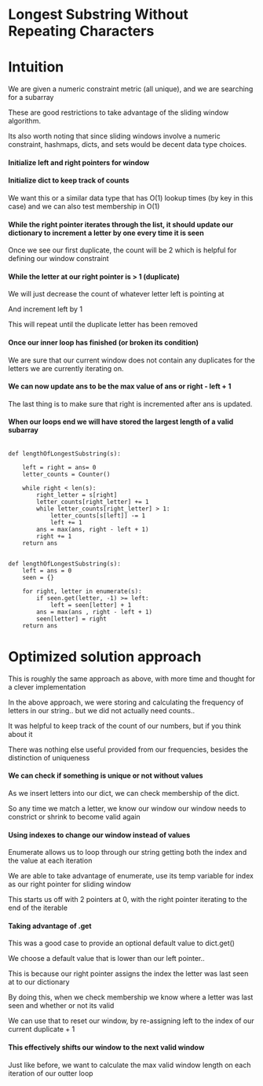 # Longest Substring Without Repeating Characters


# Intuition

We are given a numeric constraint metric (all unique), and we are searching for a subarray

These are good restrictions to take advantage of the sliding window algorithm.

Its also worth noting that since sliding windows involve a numeric constraint, hashmaps, dicts, and sets would be decent data type choices.


#### Initialize left and right pointers for window

#### Initialize dict to keep track of counts
We want this or a similar data type that has O(1) lookup times (by key in this case) and we can also test membership in  O(1)

#### While the right pointer iterates through the list, it should update our dictionary to increment a letter by one every time it is seen


Once we see our first duplicate, the count will be 2 which is helpful for defining our window constraint


#### While the letter at our right pointer is > 1 (duplicate)


We will just decrease the count of whatever letter left is pointing at

And increment left by 1

This will repeat until the duplicate letter has been removed

#### Once our inner loop has finished (or broken its condition)

We are sure that our current window does not contain any duplicates for the letters we are currently iterating on.

#### We can now update ans to be the max value of ans or right - left + 1

The last thing is to make sure that right is incremented after ans is updated.

#### When our loops end we will have stored the largest length of a valid subarray


```

def lengthOfLongestSubstring(s):

    left = right = ans= 0
    letter_counts = Counter()

    while right < len(s):
        right_letter = s[right]
        letter_counts[right_letter] += 1
        while letter_counts[right_letter] > 1:
            letter_counts[s[left]] -= 1
            left += 1
        ans = max(ans, right - left + 1)
        right += 1
    return ans
```








```

def lengthOfLongestSubstring(s):
    left = ans = 0
    seen = {}

    for right, letter in enumerate(s):
        if seen.get(letter, -1) >= left:
            left = seen[letter] + 1
        ans = max(ans , right - left + 1)
        seen[letter] = right
    return ans

```



# Optimized solution approach

This is roughly the same approach as above, with more time and thought for a clever implementation


In the above approach, we were storing and calculating the frequency of letters in our string.. but we did not actually need counts..

It was helpful to keep track of the count of our numbers, but if you think about it

There was nothing else useful provided from our frequencies, besides the distinction of uniqueness

#### We can check if something is unique or not without values

As we insert letters into our dict, we can check membership of the dict.

So any time we match a letter, we know our window our window needs to constrict or shrink to become valid again


#### Using indexes to change our window instead of values

Enumerate allows us to loop through our string getting both the index and the value at each iteration

We are able to take advantage of enumerate, use its temp variable for index as our right pointer for sliding window


This starts us off with 2 pointers at 0, with the right pointer iterating to the end of the iterable

#### Taking advantage of .get

This was a good case to provide an optional default value to dict.get()

We choose a default value that is lower than our left pointer..

This is because our right pointer assigns the index the letter was last seen at to our dictionary

By doing this, when we check membership we know where a letter was last seen and whether or not its valid

We can use that to reset our window, by re-assigning left to the index of our current duplicate + 1

#### This effectively shifts our window to the next valid window

Just like before, we want to calculate the max valid window length on each iteration of our outter loop



